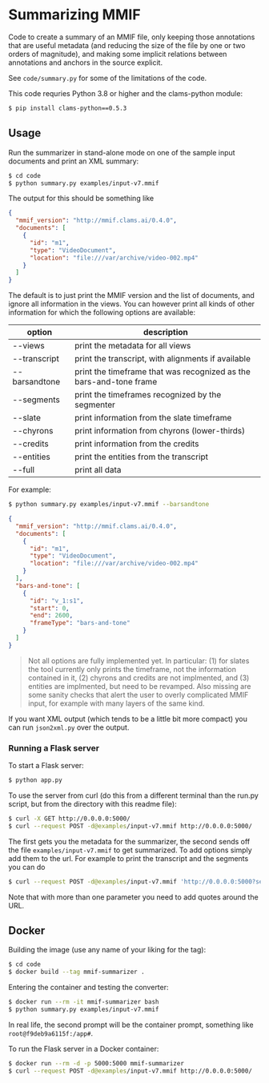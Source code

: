 # Summarizing MMIF

Code to create a summary of an MMIF file, only keeping those annotations that are useful metadata (and reducing the size of the file by one or two orders of magnitude), and making some implicit relations between annotations and anchors in the source explicit.

See `code/summary.py` for some of the limitations of the code.

This code requries Python 3.8 or higher and the clams-python module:

```bash
$ pip install clams-python==0.5.3
```

## Usage

Run the summarizer in stand-alone mode on one of the sample input documents and print an XML summary:

```bash
$ cd code
$ python summary.py examples/input-v7.mmif
```

The output for this should be something like

```json
{
  "mmif_version": "http://mmif.clams.ai/0.4.0",
  "documents": [
    {
      "id": "m1",
      "type": "VideoDocument",
      "location": "file:///var/archive/video-002.mp4"
    }
  ]
}
```

The default is to just print the MMIF version and the list of documents, and ignore all information in the views. You can however print all kinds of other information for which the following options are available:

| option        | description                                                        |
| ------------- | ------------------------------------------------------------------ |
| --views       | print the metadata for all views                                   |
| --transcript  | print the transcript, with alignments if available                 |
| --barsandtone | print the timeframe that was recognized as the bars-and-tone frame |
| --segments    | print the timeframes recognized by the segmenter                   |
| --slate       | print information from the slate timeframe                         |
| --chyrons     | print information from chyrons (lower-thirds)                      |
| --credits     | print information from the credits                                 |
| --entities    | print the entities from the transcript                             |
| --full        | print all data                                                     |

For example:

```bash
$ python summary.py examples/input-v7.mmif --barsandtone
```

```json
{
  "mmif_version": "http://mmif.clams.ai/0.4.0",
  "documents": [
    {
      "id": "m1",
      "type": "VideoDocument",
      "location": "file:///var/archive/video-002.mp4"
    }
  ],
  "bars-and-tone": [
    {
      "id": "v_1:s1",
      "start": 0,
      "end": 2600,
      "frameType": "bars-and-tone"
    }
  ]
}
```

> Not all options are fully implemented yet. In particular: (1) for slates the tool currently only prints the timeframe, not the information contained in it, (2) chyrons and credits are not implmented, and (3) entities are implmented, but need to be revamped. Also missing are some sanity checks that alert the user to overly complicated MMIF input, for example with many layers of the same kind.

If you want XML output (which tends to be a little bit more compact) you can run `json2xml.py` over the output.


### Running a Flask server

To start a Flask server:

```bash
$ python app.py
```

To use the server from curl (do this from a different terminal than the run.py script, but from the directory with this readme file):

```bash
$ curl -X GET http://0.0.0.0:5000/
$ curl --request POST -d@examples/input-v7.mmif http://0.0.0.0:5000/
```

The first gets you the metadata for the summarizer, the second sends off the file `examples/input-v7.mmif` to get summarized. To add options simply add them to the url. For example to print the transcript and the segments you can do

```bash
$ curl --request POST -d@examples/input-v7.mmif 'http://0.0.0.0:5000?segments&transcript'
```

Note that with more than one parameter you need to add quotes around the URL.


## Docker

Building the image (use any name of your liking for the tag):

```bash
$ cd code
$ docker build --tag mmif-summarizer .
```

Entering the container and testing the converter:

```bash
$ docker run --rm -it mmif-summarizer bash
$ python summary.py examples/input-v7.mmif
```

In real life, the second prompt will be the container prompt, something like `root@f9deb9a6115f:/app#`.

To run the Flask server in a Docker container:

```bash
$ docker run --rm -d -p 5000:5000 mmif-summarizer
$ curl --request POST -d@examples/input-v7.mmif http://0.0.0.0:5000/
```
